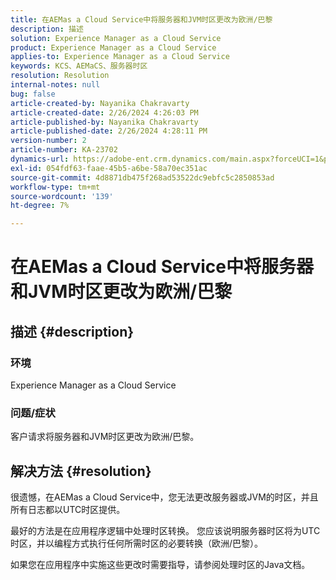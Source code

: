 ```yaml
---
title: 在AEMas a Cloud Service中将服务器和JVM时区更改为欧洲/巴黎
description: 描述
solution: Experience Manager as a Cloud Service
product: Experience Manager as a Cloud Service
applies-to: Experience Manager as a Cloud Service
keywords: KCS、AEMaCS、服务器时区
resolution: Resolution
internal-notes: null
bug: false
article-created-by: Nayanika Chakravarty
article-created-date: 2/26/2024 4:26:03 PM
article-published-by: Nayanika Chakravarty
article-published-date: 2/26/2024 4:28:11 PM
version-number: 2
article-number: KA-23702
dynamics-url: https://adobe-ent.crm.dynamics.com/main.aspx?forceUCI=1&pagetype=entityrecord&etn=knowledgearticle&id=f997ebb8-c3d4-ee11-9079-6045bd006b4b
exl-id: 054fdf63-faae-45b5-a6be-58a70ec351ac
source-git-commit: 4d8871db475f268ad53522dc9ebfc5c2850853ad
workflow-type: tm+mt
source-wordcount: '139'
ht-degree: 7%

---
```


# 在AEMas a Cloud Service中将服务器和JVM时区更改为欧洲/巴黎

## 描述 {#description}


### 环境

Experience Manager as a Cloud Service

### 问题/症状

客户请求将服务器和JVM时区更改为欧洲/巴黎。


## 解决方法 {#resolution}


很遗憾，在AEMas a Cloud Service中，您无法更改服务器或JVM的时区，并且所有日志都以UTC时区提供。

最好的方法是在应用程序逻辑中处理时区转换。 您应该说明服务器时区将为UTC时区，并以编程方式执行任何所需时区的必要转换（欧洲/巴黎）。

如果您在应用程序中实施这些更改时需要指导，请参阅处理时区的Java文档。
